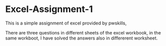 # Excel-Assignment-1

This is a simple assignment of excel provided by pwskills,

There are three questions in different sheets of the excel workbook, in the same workboot, I have solved the answers also in differerent worksheet.
